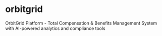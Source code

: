 # orbitgrid
OrbitGrid Platform - Total Compensation &amp; Benefits Management System with AI-powered analytics and compliance tools
